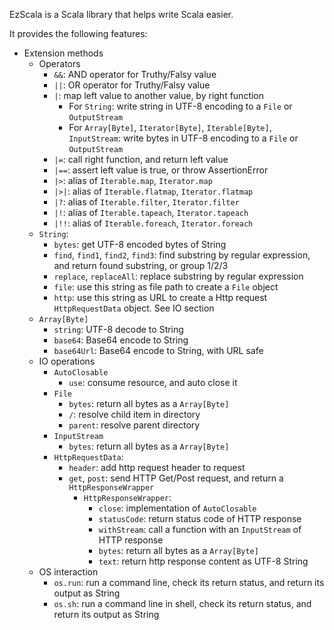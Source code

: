 EzScala is a Scala library that helps write Scala easier.

It provides the following features:
* Extension methods
  * Operators
    * `&&`: AND operator for Truthy/Falsy value
    * `||`: OR operator for Truthy/Falsy value
    * `|`: map left value to another value, by right function
      * For `String`: write string in UTF-8 encoding to a `File` or `OutputStream`
      * For `Array[Byte]`, `Iterator[Byte]`, `Iterable[Byte]`, `InputStream`: write bytes in UTF-8 encoding to a `File` or `OutputStream`
    * `|=`: call right function, and return left value
    * `|==`: assert left value is true, or throw AssertionError
    * `|>`: alias of `Iterable.map`, `Iterator.map`
    * `|>|`: alias of `Iterable.flatmap`, `Iterator.flatmap`
    * `|?`: alias of `Iterable.filter`, `Iterator.filter`
    * `|!`: alias of `Iterable.tapeach`, `Iterator.tapeach`
    * `|!!`: alias of `Iterable.foreach`, `Iterator.foreach`
  * `String`:
    * `bytes`: get UTF-8 encoded bytes of String
    * `find`, `find1`, `find2`, `find3`: find substring by regular expression, and return found substring, or group 1/2/3
    * `replace`, `replaceAll`: replace substring by regular expression
    * `file`: use this string as file path to create a `File` object
    * `http`: use this string as URL to create a Http request `HttpRequestData` object. See IO section
  * `Array[Byte]`
    * `string`: UTF-8 decode to String
    * `base64`: Base64 encode to String
    * `base64Url`: Base64 encode to String, with URL safe
  * IO operations
    * `AutoClosable`
      * `use`: consume resource, and auto close it
    * `File`
      * `bytes`: return all bytes as a `Array[Byte]`
      * `/`: resolve child item in directory
      * `parent`: resolve parent directory
    * `InputStream`
      * `bytes`: return all bytes as a `Array[Byte]`
    * `HttpRequestData`:
      * `header`: add http request header to request
      * `get`, `post`: send HTTP Get/Post request, and return a `HttpResponseWrapper`
        * `HttpResponseWrapper`:
          * `close`: implementation of `AutoClosable`
          * `statusCode`: return status code of HTTP response
          * `withStream`: call a function with an `InputStream` of HTTP response
          * `bytes`: return all bytes as a `Array[Byte]`
          * `text`: return http response content as UTF-8 String 
  * OS interaction
    * `os.run`: run a command line, check its return status, and return its output as String
    * `os.sh`: run a command line in shell, check its return status, and return its output as String
